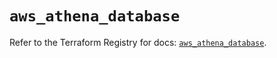 # `aws_athena_database`

Refer to the Terraform Registry for docs: [`aws_athena_database`](https://registry.terraform.io/providers/hashicorp/aws/5.63.1/docs/resources/athena_database).
